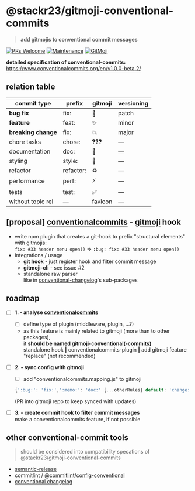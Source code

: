 # @stackr23/gitmoji-conventional-commits 
> __add gitmojis to conventional commit messages__

[![PRs Welcome][pr-welcome]](http://makeapullrequest.com)
[![Maintenance][maintenance-img]][maintenance-url]
[![GitMoji][gitmoji-img]][gitmoji-url]

<!-- badge urls - colors: #44CC11, #FFDD67, #FF5A79 -->

[gitmoji-img]: https://img.shields.io/badge/gitmoji-%20😻-FF5A79.svg?style=flat-square  
[gitmoji-img2]: https://img.shields.io/badge/%20🐛%20✨%20💥-gitmoji-FF5A79.svg?style=flat-square  
[gitmoji-url]: https://gitmoji.carloscuesta.me  
[maintenance-img]: https://img.shields.io/badge/Maintained%3F-yes-green.svg
[maintenance-url]: https://GitHub.com/stackR23/react23/graphs/commit-activity
[pr-welcome]: https://img.shields.io/badge/PRs-welcome-brightgreen.svg?style=flat-square
<!-- /badge urls -->

__detailed specification of conventional-commits:__  
https://www.conventionalcommits.org/en/v1.0.0-beta.2/

## relation table  

| commit type          | prefix | gitmoji    | versioning |
|--------------------- |--------|------------|------------|
| __bug fix__          | fix:      | :bug:              | patch      |
| __feature__          | feat:     | :sparkles:         | minor      |
| __breaking change__  | fix:      | :boom:             | major      |
| chore tasks          | chore:    | __???__            | —          |
| documentation        | doc:      | :memo:             | —          |
| styling              | style:    | :lipstick:         | —          |
| refactor             | refactor: | :recycle:          | —          |
| performance          | perf:     | :zap:              | —          |
| tests                | test:     | :white_check_mark: | —          |
| without topic rel    | —         | favicon            | —          |


## [proposal] [conventionalcommits](https://www.conventionalcommits.org/) - [gitmoji](https://gitmoji.carloscuesta.me/) hook  
* write npm plugin that creates a git-hook to prefix "structural elements" with gitmojis:  
  `fix: #33 header menu open()` => `:bug: fix: #33 header menu open()`
* integrations / usage
  * __git hook__ - just register hook and filter commit message  
  * __gitmoji-cli__ - see issue #2  
  * standalone raw parser  
    like in [conventional-changelog](https://github.com/conventional-changelog/conventional-changelog)'s sub-packages

## roadmap
* [ ] __1. - analyse [conventionalcommits](https://www.conventionalcommits.org/)__  
  * [ ] define type of plugin (middleware, plugin, ...?)  
  * as this feature is mainly related to gitmoji (more than to other packages),  
  it __should be named gitmoji-conventional(-commits)__  
  standalone hook __|__ conventionalcommits-plugin __|__ add gitmoji feature "replace" (not recommended)
* [ ] __2. - sync config with gitmoji__  
  * [ ] add "conventionalcommits.mapping.js" to gitmoji  
  ```javascript
  {':bug:': 'fix:',':memo:': 'doc:' {...otherRules} default: 'change:'}
  ```  
  (PR into gitmoji repo to keep synced with updates)  

* [ ] __3. - create commit hook to filter commit messages__  
  make a conventionalcommits feature, if not possible  

## other conventional-commit tools
> should be considered into compatibility specations of @stackr23/gitmoji-conventional-commits

* [semantic-release](https://github.com/semantic-release/semantic-release)  
* commitlint / [@commitlint/config-conventional](https://www.npmjs.com/package/@commitlint/config-conventional)  
* [conventional changelog](https://github.com/conventional-changelog/conventional-changelog)  
